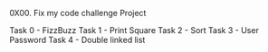 0X00. Fix my code challenge Project

Task 0 - FizzBuzz
Task 1 - Print Square
Task 2 - Sort
Task 3 - User Password
Task 4 - Double linked list
